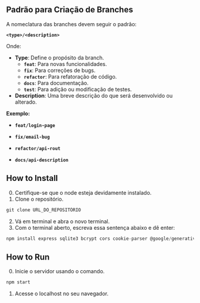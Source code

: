 ## **Padrão para Criação de Branches**

A nomeclatura das branches devem seguir o padrão:

**`<type>/<description>`**

Onde:

- **Type**: Define o propósito da branch.
    - **`feat`**: Para novas funcionalidades.
    - **`fix`**: Para correções de bugs.
    - **`refactor`**: Para refatoração de código.
    - **`docs`**: Para documentação.
    - **`test`**: Para adição ou modificação de testes.
- **Description**: Uma breve descrição do que será desenvolvido ou alterado.

**Exemplo:**

- **`feat/login-page`**

- **`fix/email-bug`**

- **`refactor/api-rout`**

- **`docs/api-description`**

## How to Install

0. Certifique-se que o node esteja devidamente instalado.
1. Clone o repositório.
```jsx
git clone URL_DO_REPOSITÓRIO
```
2. Vá em terminal e abra o novo terminal.
3. Com o terminal aberto, escreva essa sentença abaixo e dê enter:
```jsx
npm install express sqlite3 bcrypt cors cookie-parser @google/generative-ai pdfkit dotenv
```

## How to Run
0. Inicie o servidor usando o comando.
```jsx
npm start
```
1. Acesse o localhost no seu navegador.
